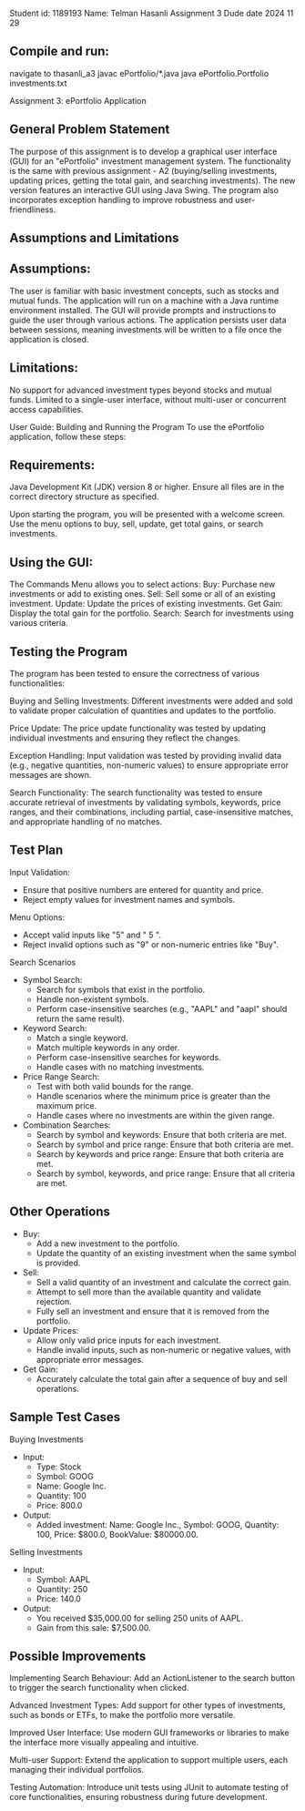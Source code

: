 Student id: 1189193
Name: Telman Hasanli
Assignment 3
Dude date 2024 11 29

## Compile and run:

navigate to thasanli_a3
javac ePortfolio/*.java
java ePortfolio.Portfolio investments.txt

Assignment 3: ePortfolio Application

## General Problem Statement

The purpose of this assignment is to develop a graphical user interface (GUI) for an "ePortfolio" investment management system.
The functionality is the same with previous assignment - A2 (buying/selling investments, updating prices, getting the total gain, and searching investments).
The new version features an interactive GUI using Java Swing. The program also incorporates exception handling to improve robustness and user-friendliness.

## Assumptions and Limitations

## Assumptions:

The user is familiar with basic investment concepts, such as stocks and mutual funds.
The application will run on a machine with a Java runtime environment installed.
The GUI will provide prompts and instructions to guide the user through various actions.
The application persists user data between sessions, meaning investments will be written to a file once the application is closed.

## Limitations:

No support for advanced investment types beyond stocks and mutual funds.
Limited to a single-user interface, without multi-user or concurrent access capabilities.

User Guide: Building and Running the Program
To use the ePortfolio application, follow these steps:

## Requirements:

Java Development Kit (JDK) version 8 or higher.
Ensure all files are in the correct directory structure as specified.

Upon starting the program, you will be presented with a welcome screen. Use the menu options to buy, sell, update, get total gains, or search investments.

## Using the GUI:

The Commands Menu allows you to select actions:
Buy: Purchase new investments or add to existing ones.
Sell: Sell some or all of an existing investment.
Update: Update the prices of existing investments.
Get Gain: Display the total gain for the portfolio.
Search: Search for investments using various criteria.

## Testing the Program

The program has been tested to ensure the correctness of various functionalities:

Buying and Selling Investments:
Different investments were added and sold to validate proper calculation of quantities and updates to the portfolio.

Price Update:
The price update functionality was tested by updating individual investments and ensuring they reflect the changes.

Exception Handling:
Input validation was tested by providing invalid data (e.g., negative quantities, non-numeric values) to ensure appropriate error messages are shown.

Search Functionality:
The search functionality was tested to ensure accurate retrieval of investments by validating symbols, keywords, price ranges, and their combinations, including partial, case-insensitive matches, and appropriate handling of no matches.


## Test Plan

Input Validation:
- Ensure that positive numbers are entered for quantity and price.
- Reject empty values for investment names and symbols.

Menu Options:
- Accept valid inputs like "5" and " 5 ".
- Reject invalid options such as "9" or non-numeric entries like "Buy".

Search Scenarios
- Symbol Search:
  - Search for symbols that exist in the portfolio.
  - Handle non-existent symbols.
  - Perform case-insensitive searches (e.g., "AAPL" and "aapl" should return the same result).
- Keyword Search:
  - Match a single keyword.
  - Match multiple keywords in any order.
  - Perform case-insensitive searches for keywords.
  - Handle cases with no matching investments.
- Price Range Search:
  - Test with both valid bounds for the range.
  - Handle scenarios where the minimum price is greater than the maximum price.
  - Handle cases where no investments are within the given range.
- Combination Searches:
  - Search by symbol and keywords: Ensure that both criteria are met.
  - Search by symbol and price range: Ensure that both criteria are met.
  - Search by keywords and price range: Ensure that both criteria are met.
  - Search by symbol, keywords, and price range: Ensure that all criteria are met.

## Other Operations
- Buy:
  - Add a new investment to the portfolio.
  - Update the quantity of an existing investment when the same symbol is provided.
- Sell:
  - Sell a valid quantity of an investment and calculate the correct gain.
  - Attempt to sell more than the available quantity and validate rejection.
  - Fully sell an investment and ensure that it is removed from the portfolio.
- Update Prices:
  - Allow only valid price inputs for each investment.
  - Handle invalid inputs, such as non-numeric or negative values, with appropriate error messages.
- Get Gain:
  - Accurately calculate the total gain after a sequence of buy and sell operations.

## Sample Test Cases

Buying Investments
- Input:
  - Type: Stock
  - Symbol: GOOG
  - Name: Google Inc.
  - Quantity: 100
  - Price: 800.0
- Output:
  - Added investment: Name: Google Inc., Symbol: GOOG, Quantity: 100, Price: $800.0, BookValue: $80000.00.

Selling Investments
- Input:
  - Symbol: AAPL
  - Quantity: 250
  - Price: 140.0
- Output:
  - You received $35,000.00 for selling 250 units of AAPL.
  - Gain from this sale: $7,500.00.


## Possible Improvements

Implementing Search Behaviour:
Add an ActionListener to the search button to trigger the search functionality when clicked.

Advanced Investment Types:
Add support for other types of investments, such as bonds or ETFs, to make the portfolio more versatile.

Improved User Interface:
Use modern GUI frameworks or libraries to make the interface more visually appealing and intuitive.

Multi-user Support:
Extend the application to support multiple users, each managing their individual portfolios.

Testing Automation:
Introduce unit tests using JUnit to automate testing of core functionalities, ensuring robustness during future development.


